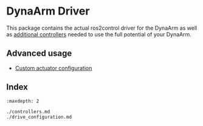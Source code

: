# DynaArm Driver

This package contains the actual ros2control driver for the DynaArm as well as [additional controllers](./controllers.md) needed to use the full potential of your DynaArm.




## Advanced usage

* [Custom actuator configuration](./drive_configuration.md)


## Index



```{toctree}
:maxdepth: 2

./controllers.md
./drive_configuration.md
```
